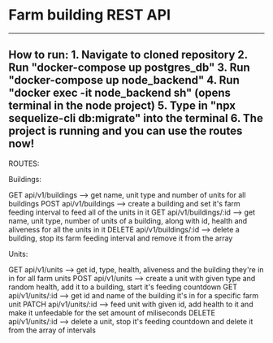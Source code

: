 <h1>Farm building REST API</h1>

---------------------------------------------------------------------------------------------------------------------------------------------
How to run:
    1. Navigate to cloned repository
    2. Run "docker-compose up postgres_db"
    3. Run "docker-compose up node_backend"
    4. Run "docker exec -it node_backend sh" (opens terminal in the node project)
    5. Type in "npx sequelize-cli db:migrate" into the terminal
    6. The project is running and you can use the routes now!
---------------------------------------------------------------------------------------------------------------------------------------------
ROUTES:

Buildings:

GET api/v1/buildings --> get name, unit type and number of units for all buildings
POST api/v1/buildings --> create a building and set it's farm feeding interval to feed all of the units in it
GET api/v1/buildings/:id --> get name, unit type, number of units of a building, along with id, health and aliveness for all the units in it
DELETE api/v1/buildings/:id --> delete a building, stop its farm feeding interval and remove it from the array

Units:

GET api/v1/units --> get id, type, health, aliveness and the building they're in in for all farm units
POST api/v1/units --> create a unit with given type and random health, add it to a building, start it's feeding countdown
GET api/v1/units/:id --> get id and name of the building it's in for a specific farm unit
PATCH api/v1/units/:id --> feed unit with given id, add health to it and make it unfeedable for the set amount of miliseconds
DELETE api/v1/units/:id --> delete a unit, stop it's feeding countdown and delete it from the array of intervals